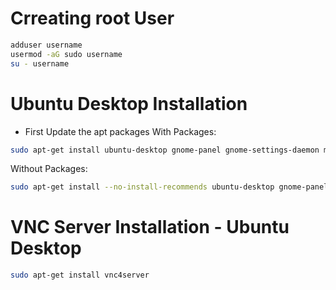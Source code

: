 # Crreating root User
```sh
adduser username
usermod -aG sudo username
su - username
```
# Ubuntu Desktop Installation
- First Update the apt packages
With Packages:
```sh
sudo apt-get install ubuntu-desktop gnome-panel gnome-settings-daemon metacity nautilus gnome-terminal
```
Without Packages:
```sh
sudo apt-get install --no-install-recommends ubuntu-desktop gnome-panel gnome-settings-daemon metacity nautilus gnome-terminal
```
# VNC Server Installation - Ubuntu Desktop
```sh
sudo apt-get install vnc4server
```
